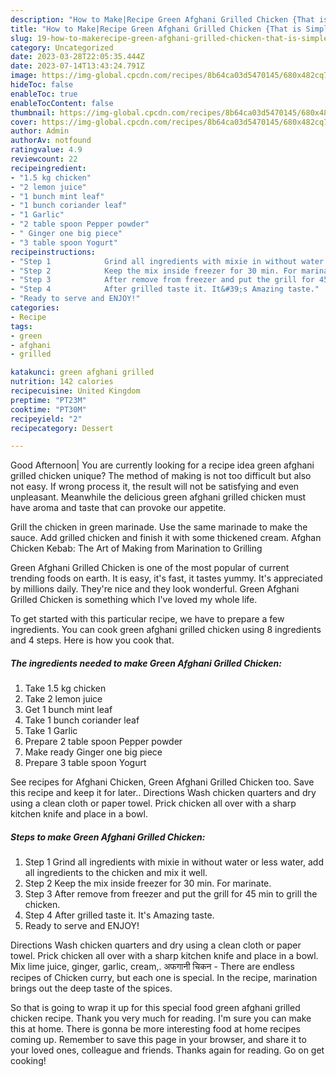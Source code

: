 ```yaml
---
description: "How to Make|Recipe Green Afghani Grilled Chicken {That is Simple"
title: "How to Make|Recipe Green Afghani Grilled Chicken {That is Simple"
slug: 19-how-to-makerecipe-green-afghani-grilled-chicken-that-is-simple
category: Uncategorized
date: 2023-03-28T22:05:35.444Z
date: 2023-07-14T13:43:24.791Z
image: https://img-global.cpcdn.com/recipes/8b64ca03d5470145/680x482cq70/green-afghani-grilled-chicken-recipe-main-photo.jpg
hideToc: false
enableToc: true
enableTocContent: false
thumbnail: https://img-global.cpcdn.com/recipes/8b64ca03d5470145/680x482cq70/green-afghani-grilled-chicken-recipe-main-photo.jpg
cover: https://img-global.cpcdn.com/recipes/8b64ca03d5470145/680x482cq70/green-afghani-grilled-chicken-recipe-main-photo.jpg
author: Admin
authorAv: notfound
ratingvalue: 4.9
reviewcount: 22
recipeingredient:
- "1.5 kg chicken"
- "2 lemon juice"
- "1 bunch mint leaf"
- "1 bunch coriander leaf"
- "1 Garlic"
- "2 table spoon Pepper powder"
- " Ginger one big piece"
- "3 table spoon Yogurt"
recipeinstructions:
- "Step 1            Grind all ingredients with mixie in without water or less water, add all ingredients to the chicken and mix it well."
- "Step 2            Keep the mix inside freezer for 30 min. For marinate."
- "Step 3            After remove from freezer and put the grill for 45 min to grill the chicken."
- "Step 4            After grilled taste it. It&#39;s Amazing taste."
- "Ready to serve and ENJOY!"
categories:
- Recipe
tags:
- green
- afghani
- grilled

katakunci: green afghani grilled 
nutrition: 142 calories
recipecuisine: United Kingdom
preptime: "PT23M"
cooktime: "PT30M"
recipeyield: "2"
recipecategory: Dessert

---
```



Good Afternoon| You are currently looking for a recipe idea green afghani grilled chicken unique? The method of making is not too difficult but also not easy. If wrong process it, the result will not be satisfying and even unpleasant. Meanwhile the delicious green afghani grilled chicken must have aroma and taste that can provoke our appetite.





Grill the chicken in green marinade. Use the same marinade to make the sauce. Add grilled chicken and finish it with some thickened cream. Afghan Chicken Kebab: The Art of Making from Marination to Grilling

Green Afghani Grilled Chicken is one of the most popular of current trending foods on earth. It is easy, it's fast, it tastes yummy. It's appreciated by millions daily. They're nice and they look wonderful. Green Afghani Grilled Chicken is something which I've loved my whole life.


To get started with this particular recipe, we have to prepare a few ingredients. You can cook green afghani grilled chicken using 8 ingredients and 4 steps. Here is how you cook that.

<!--inarticleads1-->

##### The ingredients needed to make Green Afghani Grilled Chicken:

1. Take 1.5 kg chicken
1. Take 2 lemon juice
1. Get 1 bunch mint leaf
1. Take 1 bunch coriander leaf
1. Take 1 Garlic
1. Prepare 2 table spoon Pepper powder
1. Make ready  Ginger one big piece
1. Prepare 3 table spoon Yogurt


See recipes for Afghani Chicken, Green Afghani Grilled Chicken too. Save this recipe and keep it for later.. Directions Wash chicken quarters and dry using a clean cloth or paper towel. Prick chicken all over with a sharp kitchen knife and place in a bowl. 

<!--inarticleads2-->

##### Steps to make Green Afghani Grilled Chicken:

1. Step 1            Grind all ingredients with mixie in without water or less water, add all ingredients to the chicken and mix it well.
1. Step 2            Keep the mix inside freezer for 30 min. For marinate.
1. Step 3            After remove from freezer and put the grill for 45 min to grill the chicken.
1. Step 4            After grilled taste it. It&#39;s Amazing taste.
1. Ready to serve and ENJOY!

Directions Wash chicken quarters and dry using a clean cloth or paper towel. Prick chicken all over with a sharp kitchen knife and place in a bowl. Mix lime juice, ginger, garlic, cream,. अफगानी चिकन - There are endless recipes of Chicken curry, but each one is special. In the recipe, marination brings out the deep taste of the spices. 

So that is going to wrap it up for this special food green afghani grilled chicken recipe. Thank you very much for reading. I'm sure you can make this at home. There is gonna be more interesting food at home recipes coming up. Remember to save this page in your browser, and share it to your loved ones, colleague and friends. Thanks again for reading. Go on get cooking!
